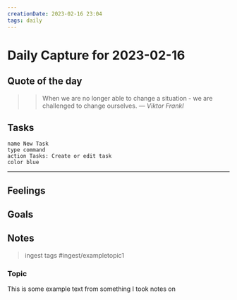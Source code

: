 ```yaml
---
creationDate: 2023-02-16 23:04
tags: daily
---
```


# Daily Capture for 2023-02-16

## Quote of the day

> > When we are no longer able to change a situation - we are challenged to change ourselves.
> — <cite>Viktor Frankl</cite> 

## Tasks

```button
name New Task
type command
action Tasks: Create or edit task
color blue
```
---



## Feelings

## Goals

## Notes 

>ingest tags
#ingest/exampletopic1

### Topic 

This is some example text from something I took notes on 